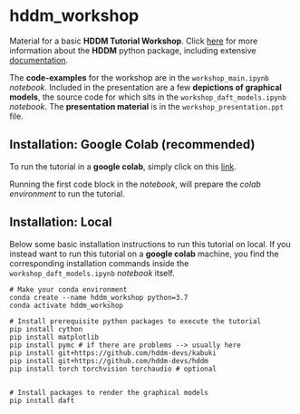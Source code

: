 # hddm_workshop
Material for a basic **HDDM Tutorial Workshop**. Click [here](https://github.com/hddm-devs/hddm) for more information about the **HDDM** python package, including extensive [documentation](https://hddm.readthedocs.io/en/latest/).

The **code-examples** for the workshop are in the `workshop_main.ipynb` *notebook*.
Included in the presentation are a few **depictions of graphical models**, the source code for which sits in 
the `workshop_daft_models.ipynb` *notebook*.
The **presentation material** is in the `workshop_presentation.ppt` file.

## Installation: Google Colab (recommended)

To run the tutorial in a **google colab**, simply click on this [link](https://colab.research.google.com/github/AlexanderFengler/hddm_workshop/blob/main/workshop_main.ipynb).

Running the first code block in the *notebook*, will prepare the *colab environment* to run the tutorial.

## Installation: Local

Below some basic installation instructions to run this tutorial on local. 
If you instead want to run this tutorial on a **google colab** machine, you find the corresponding installation commands inside the `workshop_daft_models.ipynb` *notebook* itself.

```
# Make your conda environment
conda create --name hddm_workshop python=3.7
conda activate hddm_workshop

# Install prerequisite python packages to execute the tutorial
pip install cython
pip install matplotlib
pip install pymc # if there are problems --> usually here
pip install git+https://github.com/hddm-devs/kabuki
pip install git+https://github.com/hddm-devs/hddm
pip install torch torchvision torchaudio # optional


# Install packages to render the graphical models
pip install daft
```

